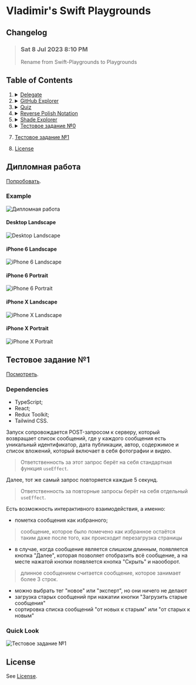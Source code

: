 # Vladimir's Swift Playgrounds

## Changelog
> ### Sat 8 Jul 2023 8:10 PM
> Rename from Swift-Playgrounds to Playgrounds

## Table of Contents

1. <details>
     <summary>
         <a href="https://github.com/VladimirCreator/Playgrounds#delegate">
           Delegate
         </a>
     </summary>

     <h3>
       Quick Look
     </h3>

     <p>
       <img src="./videos/delegate.gif" />
     </p>
   </details>

1. <details>
     <summary>
       <a href="https://github.com/VladimirCreator/Playgrounds#github-explorer">
         GitHub Explorer
       </a>
     </summary>

     <h3>
       Quick Look
     </h3>

     <p>
       <img src="./videos/github_explorer.gif" />
     </p>
   </details>

1. <details>
     <summary>
       <a href="https://github.com/VladimirCreator/Playgrounds#quiz">
         Quiz
       </a>
     </summary>

     <h3>
       Quick Look
     </h3>

     <p>
       <img src="./videos/quiz.gif" />
     </p>
   </details>

1. <details>
     <summary>
       <a href="https://github.com/VladimirCreator/Playgrounds#reverse-polish-notation">
         Reverse Polish Notation
       </a>
     </summary>

     <h3>
       Quick Look
     </h3>

     <p>
       <img src="./photos/reverse_polish_notation.png" />
     </p>

     <h3>
       Files
     </h3>

     <ol>
       <li>
         <code>
         <a href="./swift/reverse_polish_notation.swift">
           ./swift/reverse_polish_notation.swift
         </a>
         </code>
       </li>
     </ol>
   </details>

1. <details>
     <summary>
       <a href="https://github.com/VladimirCreator/Playgrounds#shade-explorer">
         Shade Explorer
       </a>
     </summary>

     <h3>
       Quick Look
     </h3>

     <p>
       <img src="./videos/shade_explorer.gif" />
     </p>
   </details>

1. <details>
     <summary>
       <a href="https://github.com/VladimirCreator/Playgrounds#%D1%82%D0%B5%D1%81%D1%82%D0%BE%D0%B2%D0%BE%D0%B5-%D0%B7%D0%B0%D0%B4%D0%B0%D0%BD%D0%B8%D0%B5-0">
         Тестовое задание №0
       </a>
     </summary>

     <p>
       <a href="https://application-0.vercel.app">
         Попробовать
       </a>
     </p>

     <p>
       Запуск сопровождается POST-запросом к серверу, который возвращает список приложений, где у каждого приложения есть идентификатор, название, идентификатор политики, поле <code>agent_js_config</code> и поле <code>correlations_config</code>.
     </p>

     <p>
       Есть возможность интерактивного взаимодействия, а именно:
     </p>

     <ul>
       <li>
         отправка нового приложения на сервер;
       </li>
       <li>
         изменение существующего приложения на сервере.
       </li>
     </ul>

     <h3>
       Quick Look
     </h3>

     <p>
       <img src="./videos/тестовое_задание_0.gif" />
     </p>
   </details>


1. [Тестовое задание №1](https://github.com/VladimirCreator/Playgrounds/tree/%D1%82%D0%B5%D1%81%D1%82%D0%BE%D0%B2%D0%BE%D0%B5-%D0%B7%D0%B0%D0%B4%D0%B0%D0%BD%D0%B8%D0%B5-1#%D1%82%D0%B5%D1%81%D1%82%D0%BE%D0%B2%D0%BE%D0%B5-%D0%B7%D0%B0%D0%B4%D0%B0%D0%BD%D0%B8%D0%B5-1)
1. [License](#license)

## Дипломная работа
[Попробовать](https://graduate-work-gilt.vercel.app/).

### Example
![Дипломная работа](./videos/дипломная_работа.gif)

#### Desktop Landscape
![Desktop Landscape](./photos/дипломная_работа/desktop_landscape.png)

#### iPhone 6 Landscape
![iPhone 6 Landscape](./photos/дипломная_работа/iPhone6_landscape.png)

#### iPhone 6 Portrait
![iPhone 6 Portrait](./photos/дипломная_работа/iPhone6_portrait.png)

#### iPhone X Landscape
![iPhone X Landscape](./photos/дипломная_работа/iPhoneX_landscape.png)

#### iPhone X Portrait
![iPhone X Portrait](./photos/дипломная_работа/iPhoneX_portrait.png)

## Тестовое задание №1
[Посмотреть](https://application-m78h6t34y-thisusernameisalreadybusy.vercel.app/).

### Dependencies
- TypeScript;
- React;
- Redux Toolkit;
- Tailwind CSS.

Запуск сопровождается POST-запросом к серверу, который возвращает список сообщений, где у каждого сообщения есть уникальный идентификатор, дата публикации, автор, содержимое и список вложений, который включает в себя фотографии и видео.

> Ответственность за этот запрос берёт на себя стандартная функция `useEffect`.

Далее, тот же самый запрос повторяется каждые 5 секунд.

> Ответственность за повторные запросы берёт на себя отдельный `useEffect`.

Есть возможность интерактивного взаимодействия, а именно:

- пометка сообщения как избранного;

> сообщение, которое было помечено как избранное остаётся таким даже после того, как происходит перезагрузка страницы

- в случае, когда сообщение является слишком длинным, появляется кнопка "Далее", которая позволяет отобразить всё сообщение, а на месте нажатой кнопки появляется кнопка "Скрыть" и наооборот.

> длинное сообщением считается сообщение, которое занимает более 3 строк.

- можно выбрать тег "новое" или "эксперт", но они ничего не делают
- загрузка старых сообщений при нажатии кнопки "Загрузить старые сообщения"
- сортировка списка сообщений "от новых к старым" или "от старых к новым"

### Quick Look
![Тестовое задание №1](./videos/тестовое_задание_1.gif)

## License
See [License](LICENSE).
